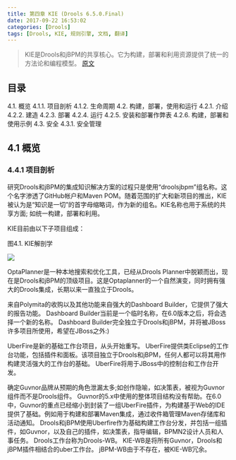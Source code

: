 ```yaml
---
title: 第四章 KIE (Drools 6.5.0.Final)
date: 2017-09-22 16:53:02
categories: [Drools]
tags: [Drools, KIE, 规则引擎, 文档, 翻译]
---
```


> KIE是Drools和jBPM的共享核心。它为构建，部署和利用资源提供了统一的方法论和编程模型。
> [原文](https://docs.jboss.org/drools/release/6.5.0.Final/drools-docs/html/ch04.html)

## 目录
4.1. 概览
    4.1.1. 项目剖析
    4.1.2. 生命周期
4.2. 构建，部署，使用和运行
    4.2.1. 介绍
    4.2.2. 建造
    4.2.3. 部署
    4.2.4. 运行
    4.2.5. 安装和部署作弊表
    4.2.6. 构建，部署和使用示例
4.3. 安全
    4.3.1. 安全管理

## 4.1 概览
### 4.4.1 项目剖析
研究Drools和jBPM的集成知识解决方案的过程只是使用“droolsjbpm”组名称。这个名字渗透了GitHub帐户和Maven POM。随着范围的扩大和新项目的推出，KIE被认为是“知识是一切”的首字母缩略词，作为新的组名。KIE名称也用于系统的共享方面; 如统一构建，部署和利用。

KIE目前由以下子项目组成：

图4.1. KIE解剖学

![](./第四章-KIE-Drools-6-5-0-Final/kie.png)

OptaPlanner是一种本地搜索和优化工具，已经从Drools Planner中脱颖而出，现在是Drools和jBPM的顶级项目。这是Optaplanner的一个自然演变，同时拥有强大的Drools集成，长期以来一直独立于Drools。

来自Polymita的收购以及其他功能来自强大的Dashboard Builder，它提供了强大的报告功能。 Dashboard Builder当前是一个临时名称，在6.0版本之后，将会选择一个新的名称。 Dashboard Builder完全独立于Drools和jBPM，并将被JBoss许多项目所使用，希望在JBoss之外:)

UberFire是新的基础工作台项目，从头开始重写。 UberFire提供类Eclipse的工作台功能，包括插件和面板。该项目独立于Drools和jBPM，任何人都可以将其用作构建灵活强大的工作台的基础。 UberFire将用于JBoss中的控制台和工作台开发。

确定Guvnor品牌从预期的角色泄漏太多;如创作隐喻，如决策表，被视为Guvnor组件而不是Drools组件。 Guvnor的5.x中使用的整体项目结构没有帮助。在6.0中，Guvnor的重点已经缩小到封装了一组UberFire插件，为构建基于Web的IDE提供了基础。例如用于构建和部署Maven集成，通过收件箱管理Maven存储库和活动通知。 Drools和jBPM使用Uberfire作为基础构建工作台分发，并包括一组插件，如Guvnor，以及自己的插件，如决策表，指导编辑，BPMN2设计人员和人事任务。 Drools工作台称为Drools-WB。 KIE-WB是将所有Guvnor，Drools和jBPM插件相结合的uber工作台。 jBPM-WB由于不存在，被KIE-WB冗余。
